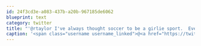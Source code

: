 ```yaml
---
id: 24f3cd3e-a083-437b-a20b-967185de6062
blueprint: text
category: twitter
title: "'@rtaylor I've always thought soccer to be a girlie sport.  Even more girlie than cricket."
caption: '<span class="username username_linked">@<a href="https://twitter.com/rtaylor" title="Elon Musk">rtaylor</a></span> I''ve always thought soccer to be a girlie sport.  Even more girlie than cricket.'
---
```

